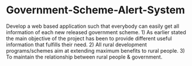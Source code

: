 # Government-Scheme-Alert-System
Develop a web based application such that everybody can easily get all information of each new released government scheme. 1) As earlier stated the main objective of the project has been to provide different useful information that fulfills their need. 2) All rural development programs/schemes aim at extending maximum benefits to rural people. 3) To maintain the relationship between rural people &amp; government.

